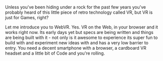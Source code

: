 Unless you've been hiding under a rock for the past few years you've probably heard of this little piece of retro technology called VR, but VR is just for Games, right?

Let me introduce you to WebVR. Yes. VR on the Web, in your browser and it works right now. Its early days yet but specs are being written and things are being built with it - not only is it awesome to experience its super fun to build with and experiment new ideas with and has a very low barrier to entry. You need a decent smartphone with a browser, a cardboard VR headset and a little bit of Code and you're rolling.
